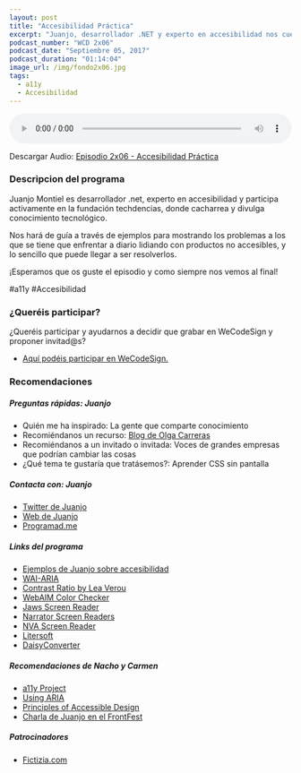 ```yaml
---
layout: post
title: "Accesibilidad Práctica"
excerpt: "Juanjo, desarrollador .NET y experto en accesibilidad nos cuenta de manera práctica mejoras que podemos usar en nuestros proyectos."
podcast_number: "WCD 2x06"
podcast_date: "Septiembre 05, 2017"
podcast_duration: "01:14:04"
image_url: /img/fondo2x06.jpg
tags: 
  - a11y
  - Accesibilidad
---
```


<audio src="http://www.podtrac.com/pts/redirect.mp3/archive.org/download/WCD-2x06/WeCodeSign%202x06%20-%20Accesibilidad%20Pra%CC%81ctica.mp3" preload="auto" controls style="width: 100%;">
  <p>Tu navegador no implementa el elemento audio</p>
</audio>

<p>Descargar Audio: <a href="http://www.podtrac.com/pts/redirect.mp3/archive.org/download/WCD-2x06/WeCodeSign%202x06%20-%20Accesibilidad%20Pra%CC%81ctica.mp3" title="Botón derecho del ratón, luego guardar enlace como...">Episodio 2x06 - Accesibilidad Práctica</a></p>

<h3 class="post-title  post-heading">Descripcion del programa</h3>

Juanjo Montiel es desarrollador .net, experto en accesibilidad y participa activamente en la fundación techdencias, donde cacharrea y divulga conocimiento tecnológico.

Nos hará de guía a través de ejemplos para mostrando los problemas a los que se tiene que enfrentar a diario lidiando con productos no accesibles, y lo sencillo que puede llegar a ser resolverlos.

¡Esperamos que os guste el episodio y como siempre nos vemos al final!
 
<div class="rule"></div>

#a11y #Accesibilidad

<div class="rule"></div>

<h3 class="post-title  post-heading">¿Queréis participar?</h3>

<p>¿Queréis participar y ayudarnos a decidir que grabar en WeCodeSign y proponer invitad@s?</p>

<ul>
  <li class="recomendacion"><a href="https://github.com/WeCodeSign/nuevos-episodios-e-invitades">Aquí podéis participar en WeCodeSign.</a></li>
</ul>

<div class="rule"></div>

<h3 class="post-title  post-heading">Recomendaciones</h3>

##### Preguntas rápidas: Juanjo

<ul>
  <li class="recomendacion"><span>Quién me ha inspirado: La gente que comparte conocimiento</span></li>
  <li class="recomendacion"><span>Recomiéndanos un recurso: </span><a href="https://olgacarreras.blogspot.com.es/">Blog de Olga Carreras</a></li>
  <li class="recomendacion"><span>Recomiéndanos a un invitado o invitada: </span>Voces de grandes empresas que podrían cambiar las cosas</li>
  <li class="recomendacion"><span>¿Qué tema te gustaría que tratásemos?: </span>Aprender CSS sin pantalla</li>
</ul>

##### Contacta con: Juanjo

<ul>
  <li class="recomendacion"><a href="https://twitter.com/kastwey">Twitter de Juanjo</a></li>
  <li class="recomendacion"><a href="http://www.kastwey.org/">Web de Juanjo</a></li>
  <li class="recomendacion"><a href="https://www.programad.me/">Programad.me</a></li>
</ul>

##### Links del programa

<ul>
  <li class="recomendacion"><a href="http://a11ddemo.juanjo.co/">Ejemplos de Juanjo sobre accesibilidad</a></li>
  <li class="recomendacion"><a href="https://www.w3.org/WAI/intro/aria">WAI-ARIA</a></li>
  <li class="recomendacion"><a href="http://leaverou.github.io/contrast-ratio/">Contrast Ratio by Lea Verou</a></li>
  <li class="recomendacion"><a href="http://webaim.org/resources/contrastchecker/">WebAIM Color Checker</a></li>
  <li class="recomendacion"><a href="http://www.freedomscientific.com/JAWSHQ/JAWSHeadquarters01">Jaws Screen Reader</a></li>
  <li class="recomendacion"><a href="https://support.microsoft.com/en-us/help/22798/windows-10-narrator-get-started">Narrator Screen Readers</a></li>
  <li class="recomendacion"><a href="https://www.nvaccess.org/">NVA Screen Reader</a></li>
  <li class="recomendacion"><a href="http://www.litersoft.org">Litersoft</a></li>
  <li class="recomendacion"><a href="http://www.kastwey.org/programas/DAisyConverter/">DaisyConverter</a></li>
</ul>

##### Recomendaciones de Nacho y Carmen

<ul>
  <li class="recomendacion"><a href="http://a11yproject.com/">a11y Project</a></li>
  <li class="recomendacion"><a href="https://developer.mozilla.org/en-US/docs/Web/Accessibility/ARIA/ARIA_Techniques">Using ARIA</a></li>
  <li class="recomendacion"><a href="http://webaim.org/intro/#principles">Principles of Accessible Design</a></li>
  <li class="recomendacion"><a href="https://www.youtube.com/watch?v=SlTDIQwa6EA">Charla de Juanjo en el FrontFest</a></li>
</ul>

##### Patrocinadores

<ul>
  <li class="recomendacion"><a href="http://fictizia.com/">Fictizia.com</a></li>
</ul>